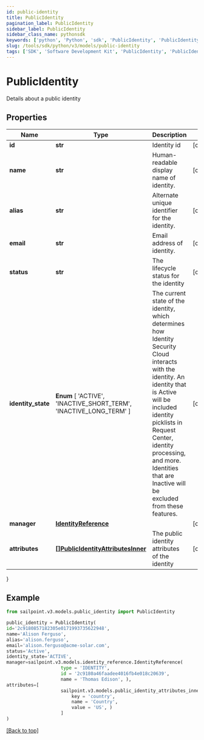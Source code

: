```yaml
---
id: public-identity
title: PublicIdentity
pagination_label: PublicIdentity
sidebar_label: PublicIdentity
sidebar_class_name: pythonsdk
keywords: ['python', 'Python', 'sdk', 'PublicIdentity', 'PublicIdentity']
slug: /tools/sdk/python/v3/models/public-identity
tags: ['SDK', 'Software Development Kit', 'PublicIdentity', 'PublicIdentity']
---
```


# PublicIdentity

Details about a public identity

## Properties

| Name | Type | Description | Notes |
| --- | --- | --- | --- |
| **id** | **str** | Identity id | [optional] |
| **name** | **str** | Human-readable display name of identity. | [optional] |
| **alias** | **str** | Alternate unique identifier for the identity. | [optional] |
| **email** | **str** | Email address of identity. | [optional] |
| **status** | **str** | The lifecycle status for the identity | [optional] |
| **identity_state** | **Enum** [ 'ACTIVE', 'INACTIVE_SHORT_TERM', 'INACTIVE_LONG_TERM' ] | The current state of the identity, which determines how Identity Security Cloud interacts with the identity. An identity that is Active will be included identity picklists in Request Center, identity processing, and more. Identities that are Inactive will be excluded from these features. | [optional] |
| **manager** | [**IdentityReference**](identity-reference) |  | [optional] |
| **attributes** | [**[]PublicIdentityAttributesInner**](public-identity-attributes-inner) | The public identity attributes of the identity | [optional] |

}

## Example

```python
from sailpoint.v3.models.public_identity import PublicIdentity

public_identity = PublicIdentity(
id='2c9180857182305e0171993735622948',
name='Alison Ferguso',
alias='alison.ferguso',
email='alison.ferguso@acme-solar.com',
status='Active',
identity_state='ACTIVE',
manager=sailpoint.v3.models.identity_reference.IdentityReference(
                    type = 'IDENTITY',
                    id = '2c9180a46faadee4016fb4e018c20639',
                    name = 'Thomas Edison', ),
attributes=[
                    sailpoint.v3.models.public_identity_attributes_inner.PublicIdentity_attributes_inner(
                        key = 'country',
                        name = 'Country',
                        value = 'US', )
                    ]
)

```

[[Back to top]](#)

